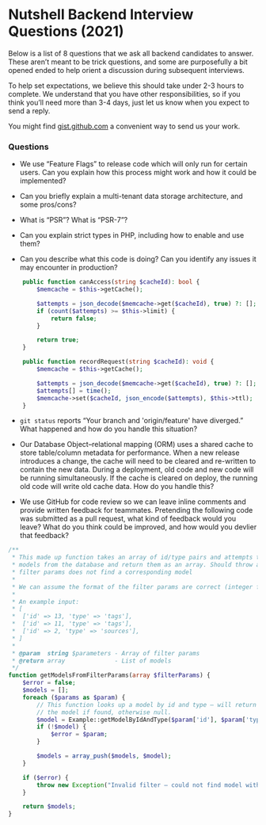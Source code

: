 # Nutshell Backend Interview Questions (2021)

Below is a list of 8 questions that we ask all backend candidates to answer. These aren’t meant to be trick questions, and some are purposefully a bit opened ended to help orient a discussion during subsequent interviews.

To help set expectations, we believe this should take under 2-3 hours to complete. We understand that you have other responsibilities, so if you think you’ll need more than 3-4 days, just let us know when you expect to send a reply.

You might find [gist.github.com](https://gist.github.com/) a convenient way to send us your work.

### Questions

  - We use “Feature Flags” to release code which will only run for certain users. Can you explain how this process might work and how it could be implemented?

  - Can you briefly explain a multi-tenant data storage architecture, and some pros/cons?

  - What is “PSR”? What is “PSR-7”?

  - Can you explain strict types in PHP, including how to enable and use them?

  - Can you describe what this code is doing? Can you identify any issues it may encounter in production?

```php
    public function canAccess(string $cacheId): bool {
        $memcache = $this->getCache();

        $attempts = json_decode($memcache->get($cacheId), true) ?: [];
        if (count($attempts) >= $this->limit) {
            return false;
        }

        return true;
    }

    public function recordRequest(string $cacheId): void {
        $memcache = $this->getCache();

        $attempts = json_decode($memcache->get($cacheId), true) ?: [];
        $attempts[] = time();
        $memcache->set($cacheId, json_encode($attempts), $this->ttl);
    }
```

  - `git status` reports “Your branch and 'origin/feature' have diverged.” What happened and how do you handle this situation?

  - Our Database Object–relational mapping (ORM) uses a shared cache to store table/column metadata for performance. When a new release introduces a change, the cache will need to be cleared and re-written to contain the new data. During a deployment, old code and new code will be running simultaneously. If the cache is cleared on deploy, the running old code will write old cache data. How do you handle this?

- We use GitHub for code review so we can leave inline comments and provide written feedback for teammates. Pretending the following code was submitted as a pull request, what kind of feedback would you leave? What do you think could be improved, and how would you devlier that feedback?

```php
/**
 * This made up function takes an array of id/type pairs and attempts to look up corresponding
 * models from the database and return them as an array. Should throw an exception if one of the
 * filter params does not find a corresponding model
 *
 * We can assume the format of the filter params are correct (integer for id, string for type)
 *
 * An example input:
 * [
 *	['id' => 13, 'type' => 'tags'],
 * 	['id' => 11, 'type' => 'tags'],
 * 	['id' => 2, 'type' => 'sources'],
 * ]
 *
 * @param  string $parameters - Array of filter params
 * @return array              - List of models
 */
function getModelsFromFilterParams(array $filterParams) {
	$error = false;
	$models = [];
	foreach ($params as $param) {
		// This function looks up a model by id and type – will return
		// the model if found, otherwise null.
		$model = Example::getModelByIdAndType($param['id'], $param['type']);
		if (!$model) {
			$error = $param;
		}

		$models = array_push($models, $model);
	}

	if ($error) {
		throw new Exception("Invalid filter – could not find model with id {$param['id']} of type {$param['type']}");
	}

	return $models;
}